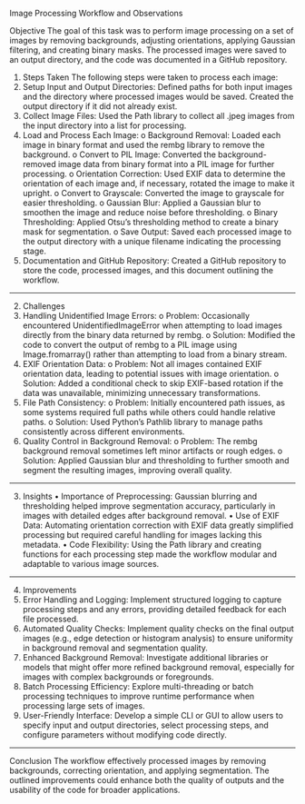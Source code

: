 Image Processing Workflow and Observations

Objective
The goal of this task was to perform image processing on a set of images by removing backgrounds, adjusting orientations, applying Gaussian filtering, and creating binary masks. The processed images were saved to an output directory, and the code was documented in a GitHub repository.
1. Steps Taken
The following steps were taken to process each image:
1.	Setup Input and Output Directories: Defined paths for both input images and the directory where processed images would be saved. Created the output directory if it did not already exist.
2.	Collect Image Files: Used the Path library to collect all .jpeg images from the input directory into a list for processing.
3.	Load and Process Each Image:
o	Background Removal: Loaded each image in binary format and used the rembg library to remove the background.
o	Convert to PIL Image: Converted the background-removed image data from binary format into a PIL image for further processing.
o	Orientation Correction: Used EXIF data to determine the orientation of each image and, if necessary, rotated the image to make it upright.
o	Convert to Grayscale: Converted the image to grayscale for easier thresholding.
o	Gaussian Blur: Applied a Gaussian blur to smoothen the image and reduce noise before thresholding.
o	Binary Thresholding: Applied Otsu’s thresholding method to create a binary mask for segmentation.
o	Save Output: Saved each processed image to the output directory with a unique filename indicating the processing stage.
4.	Documentation and GitHub Repository: Created a GitHub repository to store the code, processed images, and this document outlining the workflow.
________________________________________
2. Challenges
1.	Handling Unidentified Image Errors:
o	Problem: Occasionally encountered UnidentifiedImageError when attempting to load images directly from the binary data returned by rembg.
o	Solution: Modified the code to convert the output of rembg to a PIL image using Image.fromarray() rather than attempting to load from a binary stream.
2.	EXIF Orientation Data:
o	Problem: Not all images contained EXIF orientation data, leading to potential issues with image orientation.
o	Solution: Added a conditional check to skip EXIF-based rotation if the data was unavailable, minimizing unnecessary transformations.
3.	File Path Consistency:
o	Problem: Initially encountered path issues, as some systems required full paths while others could handle relative paths.
o	Solution: Used Python’s Pathlib library to manage paths consistently across different environments.
4.	Quality Control in Background Removal:
o	Problem: The rembg background removal sometimes left minor artifacts or rough edges.
o	Solution: Applied Gaussian blur and thresholding to further smooth and segment the resulting images, improving overall quality.
________________________________________
3. Insights
•	Importance of Preprocessing: Gaussian blurring and thresholding helped improve segmentation accuracy, particularly in images with detailed edges after background removal.
•	Use of EXIF Data: Automating orientation correction with EXIF data greatly simplified processing but required careful handling for images lacking this metadata.
•	Code Flexibility: Using the Path library and creating functions for each processing step made the workflow modular and adaptable to various image sources.
________________________________________
4. Improvements
1.	Error Handling and Logging: Implement structured logging to capture processing steps and any errors, providing detailed feedback for each file processed.
2.	Automated Quality Checks: Implement quality checks on the final output images (e.g., edge detection or histogram analysis) to ensure uniformity in background removal and segmentation quality.
3.	Enhanced Background Removal: Investigate additional libraries or models that might offer more refined background removal, especially for images with complex backgrounds or foregrounds.
4.	Batch Processing Efficiency: Explore multi-threading or batch processing techniques to improve runtime performance when processing large sets of images.
5.	User-Friendly Interface: Develop a simple CLI or GUI to allow users to specify input and output directories, select processing steps, and configure parameters without modifying code directly.
________________________________________
Conclusion
The workflow effectively processed images by removing backgrounds, correcting orientation, and applying segmentation. The outlined improvements could enhance both the quality of outputs and the usability of the code for broader applications.

